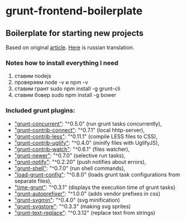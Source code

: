 grunt-frontend-boilerplate
==========================

## Boilerplate for starting new projects

Based on original [article](http://www.html5rocks.com/en/tutorials/tooling/supercharging-your-gruntfile/). [Here](http://habrahabr.ru/post/215267/) is russian translation.

### Notes how to install everything I need

1. ставим nodejs
2. проверяем node -v и npm -v
3. ставим грант sudo npm install -g grunt-cli
3. ставим бовер sudo npm install -g bower

### Included grunt plugins:

* ["grunt-concurrent"](https://github.com/sindresorhus/grunt-concurrent): "^0.5.0" (run grunt tasks concurrently),
* ["grunt-contrib-connect"](https://github.com/gruntjs/grunt-contrib-connect): "^0.7.1" (local hhtp-server),
* ["grunt-contrib-less"](https://github.com/gruntjs/grunt-contrib-less): "^0.11.1" (compile LESS files to CSS),
* ["grunt-contrib-uglify"](https://github.com/gruntjs/grunt-contrib-uglify): "^0.4.0" (minify files with UglifyJS),
* ["grunt-contrib-watch"](https://github.com/gruntjs/grunt-contrib-watch): "^0.6.1" (files watcher),
* ["grunt-newer"](https://github.com/tschaub/grunt-newer): "^0.7.0" (selective run tasks),
* ["grunt-notify"](https://github.com/dylang/grunt-notify): "^0.2.20" (push notifies about errors),
* ["grunt-shell"](https://github.com/sindresorhus/grunt-shell): "^0.7.0" (run shell commands),
* ["load-grunt-config"](https://github.com/creynders/load-grunt-configs): "^0.8.0" (loads grunt task configurations from separate files),
* ["time-grunt"](https://github.com/sindresorhus/time-grunt): "^0.3.1" (displays the execution time of grunt tasks)
* ["grunt-autoprefixer"](https://github.com/nDmitry/grunt-autoprefixer): "^1.0.0" (adds vendor prefixes in css)
* ["grunt-svgmin"](https://github.com/sindresorhus/grunt-svgmin): "^0.4.0" (svg minification)
* ["grunt-svgstore"](https://github.com/FWeinb/grunt-svgstore): "^0.3.3" (making svg sprites)
* ["grunt-text-replace"](https://github.com/yoniholmes/grunt-text-replace): "^0.3.12" (replace text from strings)